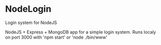 # NodeLogin
Login system for NodeJS

NodeJS + Express + MongoDB app for a simple login system. Runs localy on port 3000 with 'npm start' or 'node ./bin/www'
